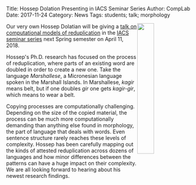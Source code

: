 Title: Hossep Dolation Presenting in IACS Seminar Series
Author: CompLab
Date: 2017-11-24
Category: News
Tags: students; talk; morphology

<img style="width:30%; float:right" src="{filename}/images/news/2017-11-24_dolatian.jpg" />

Our very own Hossep Dolatian will be giving a [talk on computational models of reduplication](https://www.iacs.stonybrook.edu/event/seminars/reduplication-with-2-way-deterministic-finite-state-transducers) in the [IACS seminar series](https://www.iacs.stonybrook.edu/events/seminars) next Spring semester on April 11, 2018.

Hossep's Ph.D. research has focused on the process of reduplication, where parts of an existing word are doubled in order to create a new one.
Take the language *Marshallese*, a Micronesian language spoken in the Marshall Islands.
In Marshallese, *kagir* means belt, but if one doubles *gir* one gets *kagir-gir*, which means to wear a belt.

Copying processes are computationally challenging.
Depending on the size of the copied material, the process can be much more computationally demanding than anything else found in morphology, the part of language that deals with words.
Even sentence structure rarely reaches these levels of complexity.
Hossep has been carefully mapping out the kinds of attested reduplication across dozens of languages and how minor differences between the patterns can have a huge impact on their complexity.
We are all looking forward to hearing about his newest research findings.
